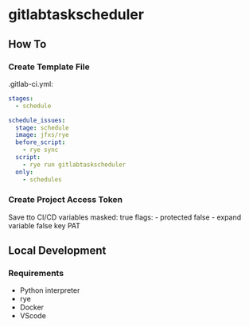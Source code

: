 # gitlabtaskscheduler

## How To

### Create Template File

.gitlab-ci.yml:

```yaml
stages:
  - schedule

schedule_issues:
  stage: schedule
  image: jfxs/rye
  before_script:
    - rye sync
  script:
    - rye run gitlabtaskscheduler
  only:
    - schedules
```

### Create Project Access Token

Save tto CI/CD variables
    masked: true
    flags:
        - protected false
        - expand variable false
    key PAT

## Local Development

### Requirements

- Python interpreter
- rye
- Docker
- VScode
